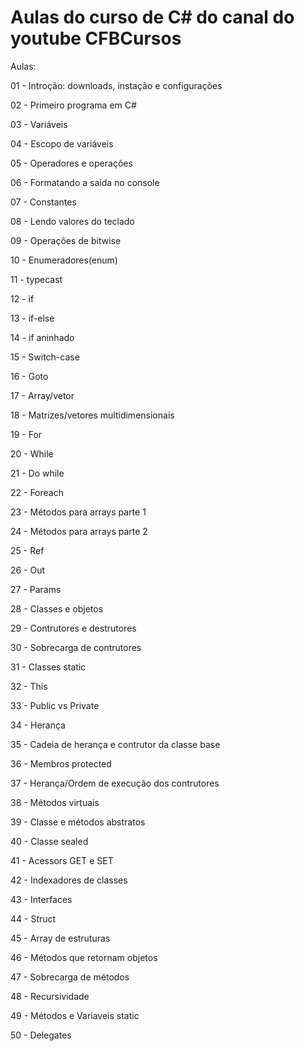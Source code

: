# Aulas do curso de C# do canal do youtube CFBCursos

Aulas:

01 - Introção: downloads, instação e configurações

02 - Primeiro programa em C#

03 - Variáveis

04 - Escopo de variáveis

05 - Operadores e operações

06 - Formatando a saída no console

07 - Constantes

08 - Lendo valores do teclado

09 - Operações de bitwise

10 - Enumeradores(enum)

11 - typecast

12 - if

13 - if-else

14 - if aninhado

15 - Switch-case

16 - Goto

17 - Array/vetor

18 - Matrizes/vetores multidimensionais

19 - For

20 - While

21 - Do while

22 - Foreach

23 - Métodos para arrays parte 1

24 - Métodos para arrays parte 2

25 - Ref

26 - Out

27 - Params

28 - Classes e objetos

29 - Contrutores e destrutores

30 - Sobrecarga de contrutores

31 - Classes static

32 - This

33 - Public vs Private

34 - Herança

35 - Cadeia de herança e contrutor da classe base

36 - Membros protected

37 - Herança/Ordem de execução dos contrutores

38 - Métodos virtuais

39 - Classe e métodos abstratos

40 - Classe sealed

41 - Acessors GET e SET

42 - Indexadores de classes

43 - Interfaces

44 - Struct

45 - Array de estruturas

46 - Métodos que retornam objetos

47 - Sobrecarga de métodos

48 - Recursividade

49 - Métodos e Variaveis static

50 - Delegates